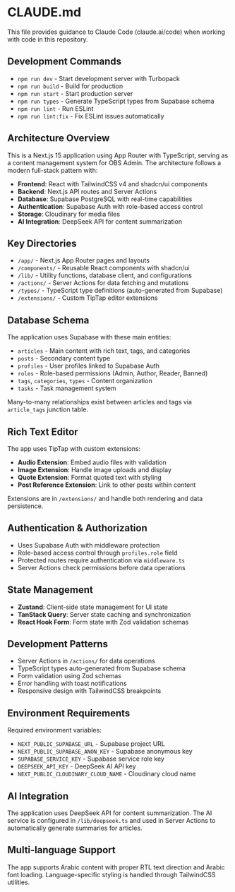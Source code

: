 # CLAUDE.md

This file provides guidance to Claude Code (claude.ai/code) when working with code in this repository.

## Development Commands

- `npm run dev` - Start development server with Turbopack
- `npm run build` - Build for production
- `npm run start` - Start production server
- `npm run types` - Generate TypeScript types from Supabase schema
- `npm run lint` - Run ESLint
- `npm run lint:fix` - Fix ESLint issues automatically

## Architecture Overview

This is a Next.js 15 application using App Router with TypeScript, serving as a content management system for OBS Admin. The architecture follows a modern full-stack pattern with:

- **Frontend**: React with TailwindCSS v4 and shadcn/ui components
- **Backend**: Next.js API routes and Server Actions
- **Database**: Supabase PostgreSQL with real-time capabilities
- **Authentication**: Supabase Auth with role-based access control
- **Storage**: Cloudinary for media files
- **AI Integration**: DeepSeek API for content summarization

## Key Directories

- `/app/` - Next.js App Router pages and layouts
- `/components/` - Reusable React components with shadcn/ui
- `/lib/` - Utility functions, database client, and configurations
- `/actions/` - Server Actions for data fetching and mutations
- `/types/` - TypeScript type definitions (auto-generated from Supabase)
- `/extensions/` - Custom TipTap editor extensions

## Database Schema

The application uses Supabase with these main entities:
- `articles` - Main content with rich text, tags, and categories
- `posts` - Secondary content type
- `profiles` - User profiles linked to Supabase Auth
- `roles` - Role-based permissions (Admin, Author, Reader, Banned)
- `tags`, `categories`, `types` - Content organization
- `tasks` - Task management system

Many-to-many relationships exist between articles and tags via `article_tags` junction table.

## Rich Text Editor

The app uses TipTap with custom extensions:
- **Audio Extension**: Embed audio files with validation
- **Image Extension**: Handle image uploads and display
- **Quote Extension**: Format quoted text with styling
- **Post Reference Extension**: Link to other posts within content

Extensions are in `/extensions/` and handle both rendering and data persistence.

## Authentication & Authorization

- Uses Supabase Auth with middleware protection
- Role-based access control through `profiles.role` field
- Protected routes require authentication via `middleware.ts`
- Server Actions check permissions before data operations

## State Management

- **Zustand**: Client-side state management for UI state
- **TanStack Query**: Server state caching and synchronization
- **React Hook Form**: Form state with Zod validation schemas

## Development Patterns

- Server Actions in `/actions/` for data operations
- TypeScript types auto-generated from Supabase schema
- Form validation using Zod schemas
- Error handling with toast notifications
- Responsive design with TailwindCSS breakpoints

## Environment Requirements

Required environment variables:
- `NEXT_PUBLIC_SUPABASE_URL` - Supabase project URL
- `NEXT_PUBLIC_SUPABASE_ANON_KEY` - Supabase anonymous key
- `SUPABASE_SERVICE_KEY` - Supabase service role key
- `DEEPSEEK_API_KEY` - DeepSeek AI API key
- `NEXT_PUBLIC_CLOUDINARY_CLOUD_NAME` - Cloudinary cloud name

## AI Integration

The application uses DeepSeek API for content summarization. The AI service is configured in `/lib/deepseek.ts` and used in Server Actions to automatically generate summaries for articles.

## Multi-language Support

The app supports Arabic content with proper RTL text direction and Arabic font loading. Language-specific styling is handled through TailwindCSS utilities.